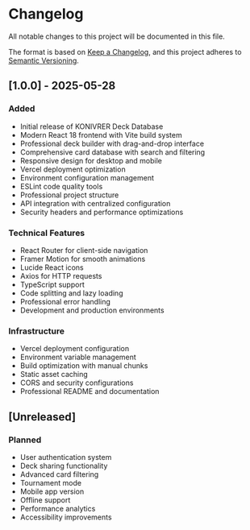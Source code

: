 # Changelog

All notable changes to this project will be documented in this file.

The format is based on [Keep a Changelog](https://keepachangelog.com/en/1.0.0/),
and this project adheres to [Semantic Versioning](https://semver.org/spec/v2.0.0.html).

## [1.0.0] - 2025-05-28

### Added
- Initial release of KONIVRER Deck Database
- Modern React 18 frontend with Vite build system
- Professional deck builder with drag-and-drop interface
- Comprehensive card database with search and filtering
- Responsive design for desktop and mobile
- Vercel deployment optimization
- Environment configuration management
- ESLint code quality tools
- Professional project structure
- API integration with centralized configuration
- Security headers and performance optimizations

### Technical Features
- React Router for client-side navigation
- Framer Motion for smooth animations
- Lucide React icons
- Axios for HTTP requests
- TypeScript support
- Code splitting and lazy loading
- Professional error handling
- Development and production environments

### Infrastructure
- Vercel deployment configuration
- Environment variable management
- Build optimization with manual chunks
- Static asset caching
- CORS and security configurations
- Professional README and documentation

## [Unreleased]

### Planned
- User authentication system
- Deck sharing functionality
- Advanced card filtering
- Tournament mode
- Mobile app version
- Offline support
- Performance analytics
- Accessibility improvements